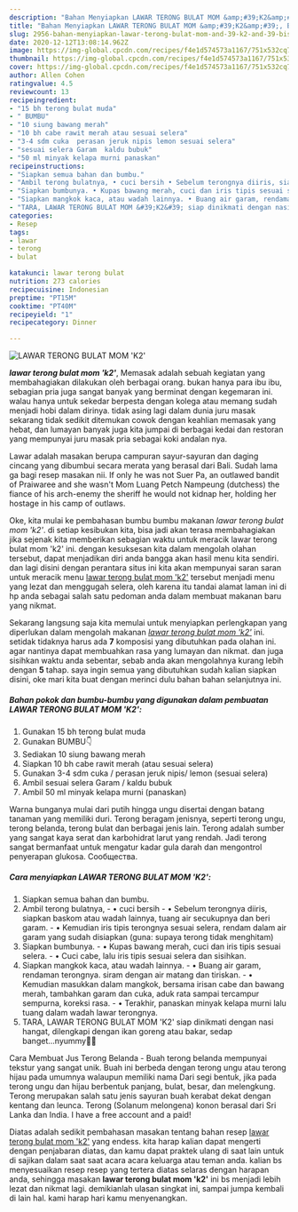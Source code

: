 ```yaml
---
description: "Bahan Menyiapkan LAWAR TERONG BULAT MOM &amp;#39;K2&amp;#39;, Bisa Manjain Lidah"
title: "Bahan Menyiapkan LAWAR TERONG BULAT MOM &amp;#39;K2&amp;#39;, Bisa Manjain Lidah"
slug: 2956-bahan-menyiapkan-lawar-terong-bulat-mom-and-39-k2-and-39-bisa-manjain-lidah
date: 2020-12-12T13:08:14.962Z
image: https://img-global.cpcdn.com/recipes/f4e1d574573a1167/751x532cq70/lawar-terong-bulat-mom-k2-foto-resep-utama.jpg
thumbnail: https://img-global.cpcdn.com/recipes/f4e1d574573a1167/751x532cq70/lawar-terong-bulat-mom-k2-foto-resep-utama.jpg
cover: https://img-global.cpcdn.com/recipes/f4e1d574573a1167/751x532cq70/lawar-terong-bulat-mom-k2-foto-resep-utama.jpg
author: Allen Cohen
ratingvalue: 4.5
reviewcount: 13
recipeingredient:
- "15 bh terong bulat muda"
- " BUMBU"
- "10 siung bawang merah"
- "10 bh cabe rawit merah atau sesuai selera"
- "3-4 sdm cuka  perasan jeruk nipis lemon sesuai selera"
- "sesuai selera Garam  kaldu bubuk"
- "50 ml minyak kelapa murni panaskan"
recipeinstructions:
- "Siapkan semua bahan dan bumbu."
- "Ambil terong bulatnya, • cuci bersih • Sebelum terongnya diiris, siapkan baskom atau wadah lainnya, tuang air secukupnya dan beri garam. • Kemudian iris tipis terongnya sesuai selera, rendam dalam air garam yang sudah disiapkan (guna: supaya terong tidak menghitam)"
- "Siapkan bumbunya. • Kupas bawang merah, cuci dan iris tipis sesuai selera.  • Cuci cabe, lalu iris tipis sesuai selera dan sisihkan."
- "Siapkan mangkok kaca, atau wadah lainnya. • Buang air garam, rendaman terongnya. siram dengan air matang dan tiriskan. • Kemudian masukkan dalam mangkok, bersama irisan cabe dan bawang merah, tambahkan garam dan cuka, aduk rata sampai tercampur sempurna, koreksi rasa. • Terakhir, panaskan minyak kelapa murni lalu tuang dalam wadah lawar terongnya."
- "TARA, LAWAR TERONG BULAT MOM &#39;K2&#39; siap dinikmati dengan nasi hangat, dilengkapi dengan ikan goreng atau bakar, sedap banget...nyummy🤤🥰"
categories:
- Resep
tags:
- lawar
- terong
- bulat

katakunci: lawar terong bulat 
nutrition: 273 calories
recipecuisine: Indonesian
preptime: "PT15M"
cooktime: "PT40M"
recipeyield: "1"
recipecategory: Dinner

---
```



![LAWAR TERONG BULAT MOM &#39;K2&#39;](https://img-global.cpcdn.com/recipes/f4e1d574573a1167/751x532cq70/lawar-terong-bulat-mom-k2-foto-resep-utama.jpg)

<b><i>lawar terong bulat mom &#39;k2&#39;</i></b>, Memasak adalah sebuah kegiatan yang membahagiakan dilakukan oleh berbagai orang. bukan hanya para ibu ibu, sebagian pria juga sangat banyak yang berminat dengan kegemaran ini. walau hanya untuk sekedar berpesta dengan kolega atau memang sudah menjadi hobi dalam dirinya. tidak asing lagi dalam dunia juru masak sekarang tidak sedikit ditemukan cowok dengan keahlian memasak yang hebat, dan lumayan banyak juga kita jumpai di berbagai kedai dan restoran yang mempunyai juru masak pria sebagai koki andalan nya.

Lawar adalah masakan berupa campuran sayur-sayuran dan daging cincang yang dibumbui secara merata yang berasal dari Bali. Sudah lama ga bagi resep masakan nii. If only he was not Suer Pa, an outlawed bandit of Praiwaree and she wasn&#39;t Mom Luang Petch Nampeung (dutchess) the fiance of his arch-enemy the sheriff he would not kidnap her, holding her hostage in his camp of outlaws.

Oke, kita mulai ke pembahasan bumbu bumbu makanan <i>lawar terong bulat mom &#39;k2&#39;</i>. di setiap kesibukan kita, bisa jadi akan terasa membahagiakan jika sejenak kita memberikan sebagian waktu untuk meracik lawar terong bulat mom &#39;k2&#39; ini. dengan kesuksesan kita dalam mengolah olahan tersebut, dapat menjadikan diri anda bangga akan hasil menu kita sendiri. dan lagi disini dengan perantara situs ini kita akan mempunyai saran saran untuk meracik menu <u>lawar terong bulat mom &#39;k2&#39;</u> tersebut menjadi menu yang lezat dan menggugah selera, oleh karena itu tandai alamat laman ini di hp anda sebagai salah satu pedoman anda dalam membuat makanan baru yang nikmat.


Sekarang langsung saja kita memulai untuk menyiapkan perlengkapan yang diperlukan dalam mengolah makanan <u><i>lawar terong bulat mom &#39;k2&#39;</i></u> ini. setidak tidaknya harus ada <b>7</b> komposisi yang dibutuhkan pada olahan ini. agar nantinya dapat membuahkan rasa yang lumayan dan nikmat. dan juga sisihkan waktu anda sebentar, sebab anda akan mengolahnya kurang lebih dengan <b>5</b> tahap. saya ingin semua yang dibutuhkan sudah kalian siapkan disini, oke mari kita buat dengan merinci dulu bahan bahan selanjutnya ini.

<!--inarticleads1-->

##### Bahan pokok dan bumbu-bumbu yang digunakan dalam pembuatan LAWAR TERONG BULAT MOM &#39;K2&#39;:

1. Gunakan 15 bh terong bulat muda
1. Gunakan  BUMBU👇
1. Sediakan 10 siung bawang merah
1. Siapkan 10 bh cabe rawit merah (atau sesuai selera)
1. Gunakan 3-4 sdm cuka / perasan jeruk nipis/ lemon (sesuai selera)
1. Ambil sesuai selera Garam / kaldu bubuk
1. Ambil 50 ml minyak kelapa murni (panaskan)


Warna bunganya mulai dari putih hingga ungu disertai dengan batang tanaman yang memiliki duri. Terong beragam jenisnya, seperti terong ungu, terong belanda, terong bulat dan berbagai jenis lain. Terong adalah sumber yang sangat kaya serat dan karbohidrat larut yang rendah. Jadi terong sangat bermanfaat untuk mengatur kadar gula darah dan mengontrol penyerapan glukosa. Сообщества. 

<!--inarticleads2-->

##### Cara menyiapkan LAWAR TERONG BULAT MOM &#39;K2&#39;:

1. Siapkan semua bahan dan bumbu.
1. Ambil terong bulatnya, - • cuci bersih - • Sebelum terongnya diiris, siapkan baskom atau wadah lainnya, tuang air secukupnya dan beri garam. - • Kemudian iris tipis terongnya sesuai selera, rendam dalam air garam yang sudah disiapkan (guna: supaya terong tidak menghitam)
1. Siapkan bumbunya. - • Kupas bawang merah, cuci dan iris tipis sesuai selera.  - • Cuci cabe, lalu iris tipis sesuai selera dan sisihkan.
1. Siapkan mangkok kaca, atau wadah lainnya. - • Buang air garam, rendaman terongnya. siram dengan air matang dan tiriskan. - • Kemudian masukkan dalam mangkok, bersama irisan cabe dan bawang merah, tambahkan garam dan cuka, aduk rata sampai tercampur sempurna, koreksi rasa. - • Terakhir, panaskan minyak kelapa murni lalu tuang dalam wadah lawar terongnya.
1. TARA, LAWAR TERONG BULAT MOM &#39;K2&#39; siap dinikmati dengan nasi hangat, dilengkapi dengan ikan goreng atau bakar, sedap banget...nyummy🤤🥰


Cara Membuat Jus Terong Belanda - Buah terong belanda mempunyai tekstur yang sangat unik. Buah ini berbeda dengan terong ungu atau terong hijau pada umumnya walaupun memiliki nama Dari segi bentuk, jika pada terong ungu dan hijau berbentuk panjang, bulat, besar, dan melengkung. Terong merupakan salah satu jenis sayuran buah kerabat dekat dengan kentang dan leunca. Terong (Solanum melongena) konon berasal dari Sri Lanka dan India. I have a free account and a paid! 

Diatas adalah sedikit pembahasan masakan tentang bahan resep <u>lawar terong bulat mom &#39;k2&#39;</u> yang endess. kita harap kalian dapat mengerti dengan penjabaran diatas, dan kamu dapat praktek ulang di saat lain untuk di sajikan dalam saat saat acara acara keluarga atau teman anda. kalian bs menyesuaikan resep resep yang tertera diatas selaras dengan harapan anda, sehingga masakan <b>lawar terong bulat mom &#39;k2&#39;</b> ini bs menjadi lebih lezat dan nikmat lagi. demikianlah ulasan singkat ini, sampai jumpa kembali di lain hal. kami harap hari kamu menyenangkan.
